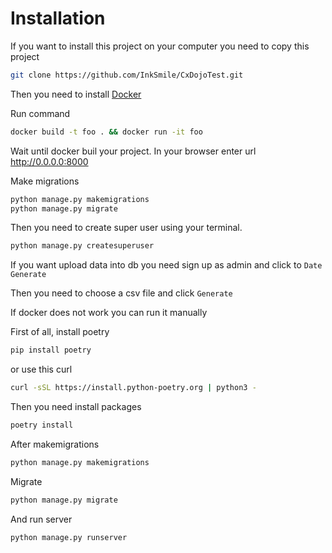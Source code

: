 # Installation

If you want to install this project on your computer you need to copy this project

```bash
git clone https://github.com/InkSmile/CxDojoTest.git
```
Then you need to install [Docker](https://docs.docker.com/engine/install/)

Run command

```bash
docker build -t foo . && docker run -it foo
```

Wait until docker buil your project. In your browser enter url http://0.0.0.0:8000

Make migrations

```bash
python manage.py makemigrations
python manage.py migrate
```

Then you need to create super user using your terminal. 

```bash
python manage.py createsuperuser
```

If you want upload data into db you need sign up as admin and click to `Date Generate`

Then you need to choose a csv file and click `Generate`

If docker does not work you can run it manually

First of all, install poetry

```bash
pip install poetry
```
or use this curl

```bash
curl -sSL https://install.python-poetry.org | python3 -
```

Then you need install packages

```bash
poetry install
```

After makemigrations

```bash
python manage.py makemigrations
```

Migrate

```bash
python manage.py migrate
```

And run server

```bash
python manage.py runserver
```